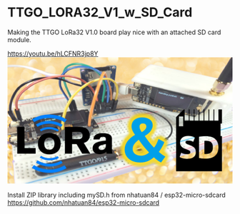 # TTGO_LORA32_V1_w_SD_Card
Making the TTGO LoRa32 V1.0 board play nice with an attached SD card module.

https://youtu.be/hLCFNR3jp8Y
![TTGO LORA32 V1 With SD Card Data Logger](https://github.com/ShotokuTech/TTGO_LORA32_V1_w_SD_Card/blob/main/lora%20and%20sd.png)

Install ZIP library including mySD.h from nhatuan84 / esp32-micro-sdcard
https://github.com/nhatuan84/esp32-micro-sdcard
